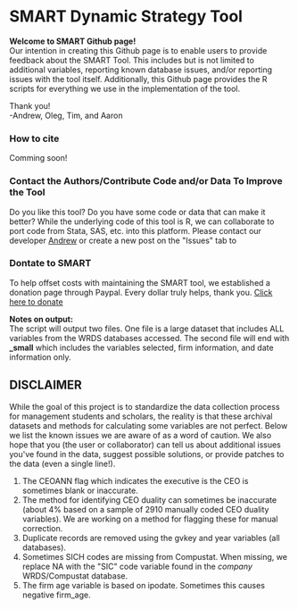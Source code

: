 # SMART Dynamic Strategy Tool

**Welcome to SMART Github page!**  
Our intention in creating this Github page is to enable users to provide feedback about the SMART Tool. This includes but is not limited to additional variables, reporting known database issues, and/or reporting issues with the tool itself. Additionally, this Github page provides the R scripts for everything we use in the implementation  of the tool.   

  
Thank you!  
-Andrew, Oleg, Tim, and Aaron

### How to cite
Comming soon!

### Contact the Authors/Contribute Code and/or Data To Improve the Tool
Do you like this tool? Do you have some code or data that can make it better? While the underlying code of this tool is R, we can collaborate to port code from Stata, SAS, etc. into this platform. Please contact our developer [Andrew](mailto:abblake@uark.edu) or create a new post on the "Issues" tab to 

### Dontate to SMART
To help offset costs with maintaining the SMART tool, we established a donation page through Paypal. Every dollar truly helps, thank you.
[Click here to donate](https://www.paypal.com/donate/?hosted_button_id=77YGYJJURM2A2)

**Notes on output:**  
The script will output two files. One file is a large dataset that includes ALL variables from the WRDS databases accessed. The second file will end with **_small** which includes the variables selected, firm information, and date information only.


## **DISCLAIMER**  
While the goal of this project is to standardize the data collection process for management students and scholars, the reality is that these archival datasets and methods for calculating some variables are not perfect. Below we list the known issues we are aware of as a word of caution. We also hope that you (the user or collaborator) can tell us about additional issues you've found in the data, suggest possible solutions, or provide patches to the data (even a single line!). 

1. The CEOANN flag which indicates the executive is the CEO is sometimes blank or inaccurate.
2. The method for identifying CEO duality can sometimes be inaccurate (about 4% based on a sample of 2910 manually coded CEO duality variables). We are working on a method for flagging these for manual correction.
3. Duplicate records are removed using the gvkey and year variables (all databases). 
4. Sometimes SICH codes are missing from Compustat. When missing, we replace NA with the "SIC" code variable found in the *company* WRDS/Compustat database.
5. The firm age variable is based on ipodate. Sometimes this causes negative firm_age.
